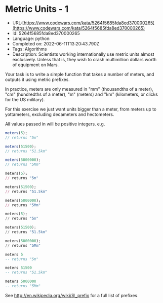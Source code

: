 # Metric Units - 1

 - URL:[https://www.codewars.com/kata/5264f5685fda8ed370000265](https://www.codewars.com/kata/5264f5685fda8ed370000265)
 - Id: 5264f5685fda8ed370000265
 - Language: python
 - Completed on: 2022-06-11T13:20:43.790Z
 - Tags: Algorithms
 - Description:
Scientists working internationally use metric units almost exclusively. Unless that is, they wish to crash multimillion dollars worth of equipment on Mars.

Your task is to write a simple function that takes a number of meters, and outputs it using metric prefixes.

In practice, meters are only measured in "mm" (thousandths of a meter), "cm" (hundredths of a meter), "m" (meters) and "km" (kilometers, or clicks for the US military).

For this exercise we just want units bigger than a meter, from meters up to yottameters, excluding decameters and hectometers.

All values passed in will be positive integers.
e.g.

```javascript
meters(5);
// returns "5m"

meters(51500);
// returns "51.5km"

meters(5000000);
// returns "5Mm"
```
```ruby
meters(5);
// returns "5m"

meters(51500);
// returns "51.5km"

meters(5000000);
// returns "5Mm"
```
```python
meters(5);
// returns "5m"

meters(51500);
// returns "51.5km"

meters(5000000);
// returns "5Mm"
```

```haskell
meters 5
-- returns "5m"

meters 51500
-- returns "51.5km"

meters 5000000
-- returns "5Mm"
```

See http://en.wikipedia.org/wiki/SI_prefix for a full list of prefixes

